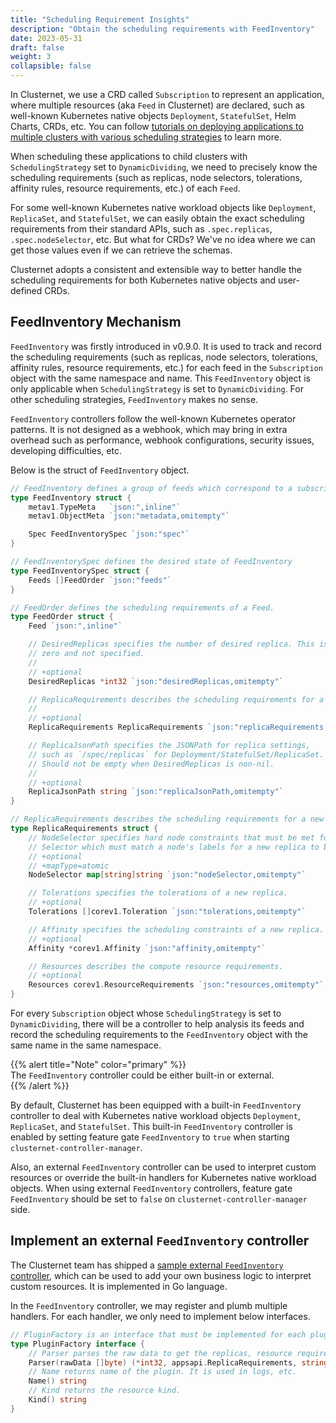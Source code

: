 ```yaml
---
title: "Scheduling Requirement Insights"
description: "Obtain the scheduling requirements with FeedInventory"
date: 2023-05-31
draft: false
weight: 3
collapsible: false
---
```


In Clusternet, we use a CRD called `Subscription` to represent an
application, where multiple resources (aka `Feed` in Clusternet) are
declared, such as well-known Kubernetes native objects `Deployment`,
`StatefulSet`, Helm Charts, CRDs, etc. You can follow
[tutorials on deploying applications to multiple clusters with various scheduling strategies](/docs/tutorials/multi-cluster-apps/)
to learn more.

When scheduling these applications to child clusters with
`SchedulingStrategy` set to `DynamicDividing`, we need to precisely know
the scheduling requirements (such as replicas, node selectors,
tolerations, affinity rules, resource requirements, etc.) of each
`Feed`.

For some well-known Kubernetes native workload objects like
`Deployment`, `ReplicaSet`, and `StatefulSet`, we can easily obtain the
exact scheduling requirements from their standard APIs, such as
`.spec.replicas`, `.spec.nodeSelector`, etc. But what for CRDs? We've no
idea where we can get those values even if we can retrieve the schemas.

Clusternet adopts a consistent and extensible way to better handle the
scheduling requirements for both Kubernetes native objects and
user-defined CRDs.

## FeedInventory Mechanism

`FeedInventory` was firstly introduced in v0.9.0. It is used to track
and record the scheduling requirements (such as replicas, node
selectors, tolerations, affinity rules, resource requirements, etc.) for
each feed in the `Subscription` object with the same namespace and name.
This `FeedInventory` object is only applicable when `SchedulingStrategy`
is set to `DynamicDividing`. For other scheduling strategies,
`FeedInventory` makes no sense.

`FeedInventory` controllers follow the well-known Kubernetes operator
patterns. It is not designed as a webhook, which may bring in extra
overhead such as performance, webhook configurations, security issues,
developing difficulties, etc.

Below is the struct of `FeedInventory` object.

```go
// FeedInventory defines a group of feeds which correspond to a subscription.
type FeedInventory struct {
	metav1.TypeMeta   `json:",inline"`
	metav1.ObjectMeta `json:"metadata,omitempty"`

	Spec FeedInventorySpec `json:"spec"`
}

// FeedInventorySpec defines the desired state of FeedInventory
type FeedInventorySpec struct {
	Feeds []FeedOrder `json:"feeds"`
}

// FeedOrder defines the scheduling requirements of a Feed.
type FeedOrder struct {
	Feed `json:",inline"`

	// DesiredReplicas specifies the number of desired replica. This is a pointer to distinguish between explicit
	// zero and not specified.
	//
	// +optional
	DesiredReplicas *int32 `json:"desiredReplicas,omitempty"`

	// ReplicaRequirements describes the scheduling requirements for a new replica.
	//
	// +optional
	ReplicaRequirements ReplicaRequirements `json:"replicaRequirements,omitempty"`

	// ReplicaJsonPath specifies the JSONPath for replica settings,
	// such as `/spec/replicas` for Deployment/StatefulSet/ReplicaSet.
	// Should not be empty when DesiredReplicas is non-nil.
	//
	// +optional
	ReplicaJsonPath string `json:"replicaJsonPath,omitempty"`
}

// ReplicaRequirements describes the scheduling requirements for a new replica.
type ReplicaRequirements struct {
	// NodeSelector specifies hard node constraints that must be met for a new replica to fit on a node.
	// Selector which must match a node's labels for a new replica to be scheduled on that node.
	// +optional
	// +mapType=atomic
	NodeSelector map[string]string `json:"nodeSelector,omitempty"`

	// Tolerations specifies the tolerations of a new replica.
	// +optional
	Tolerations []corev1.Toleration `json:"tolerations,omitempty"`

	// Affinity specifies the scheduling constraints of a new replica.
	// +optional
	Affinity *corev1.Affinity `json:"affinity,omitempty"`

	// Resources describes the compute resource requirements.
	// +optional
	Resources corev1.ResourceRequirements `json:"resources,omitempty"`
}
```

For every `Subscription` object whose `SchedulingStrategy` is set to
`DynamicDividing`, there will be a controller to help analysis its feeds
and record the scheduling requirements to the `FeedInventory` object
with the same name in the same namespace.

{{% alert title="Note" color="primary" %}}  
The `FeedInventory` controller could be either built-in or external.  
{{% /alert %}}

By default, Clusternet has been equipped with a built-in `FeedInventory`
controller to deal with Kubernetes native workload objects `Deployment`,
`ReplicaSet`, and `StatefulSet`. This built-in `FeedInventory`
controller is enabled by setting feature gate `FeedInventory` to `true`
when starting `clusternet-controller-manager`.

Also, an external `FeedInventory` controller can be used to interpret
custom resources or override the built-in handlers for Kubernetes native
workload objects. When using external `FeedInventory` controllers,
feature gate `FeedInventory` should be set to `false` on
`clusternet-controller-manager` side.

## Implement an external `FeedInventory` controller

The Clusternet team has shipped a
[sample external `FeedInventory` controller](https://github.com/clusternet/sample-controllers/tree/main/cmd/external-feedinventory),
which can be used to add your own business logic to interpret custom
resources. It is implemented in Go language.

In the `FeedInventory` controller, we may register and plumb multiple
handlers. For each handler, we only need to implement below interfaces.

```go
// PluginFactory is an interface that must be implemented for each plugin.
type PluginFactory interface {
	// Parser parses the raw data to get the replicas, resource requirements, replica jsonpath, etc.
	Parser(rawData []byte) (*int32, appsapi.ReplicaRequirements, string, error)
	// Name returns name of the plugin. It is used in logs, etc.
	Name() string
	// Kind returns the resource kind.
	Kind() string
}
```
